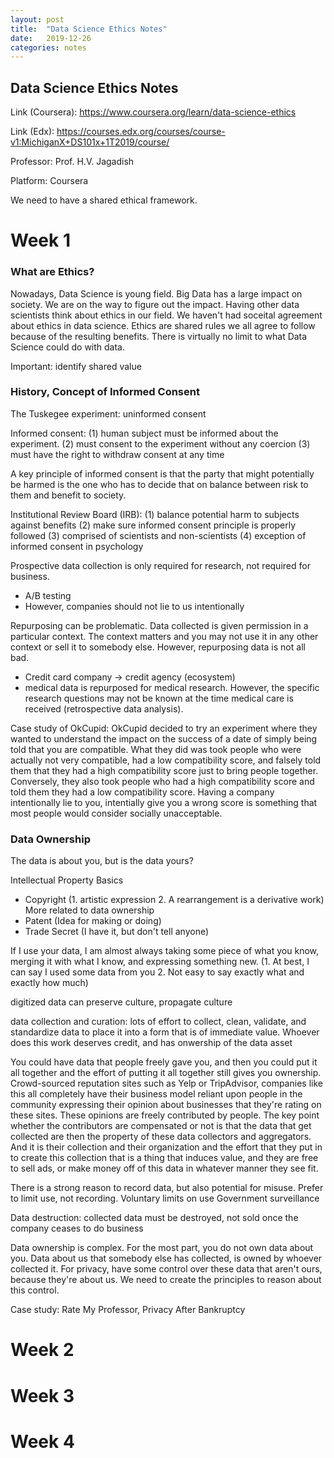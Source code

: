 ```yaml
---
layout: post
title:  "Data Science Ethics Notes"
date:   2019-12-26
categories: notes
---
```



## Data Science Ethics Notes
Link (Coursera): https://www.coursera.org/learn/data-science-ethics 

Link (Edx): https://courses.edx.org/courses/course-v1:MichiganX+DS101x+1T2019/course/ 

Professor: Prof. H.V. Jagadish 

Platform: Coursera 

We need to have a shared ethical framework.

# Week 1
### What are Ethics?
Nowadays, Data Science is young field. Big Data has a large impact on society. We are on the way to figure out the impact. 
Having other data scientists think about ethics in our field. 
We haven't had soceital agreement about ethics in data science. 
Ethics are shared rules we all agree to follow because of the resulting benefits. 
There is virtually no limit to what Data Science could do with data. 

Important: identify shared value

### History, Concept of Informed Consent
The Tuskegee experiment: uninformed consent

Informed consent: (1) human subject must be informed about the experiment. (2) must consent to the experiment without any coercion (3) must have the right to withdraw consent at any time 

A key principle of informed consent is that the party that might potentially be harmed is the one who has to decide that on balance between risk to them and benefit to society.

Institutional Review Board (IRB): (1) balance potential harm to subjects against benefits  (2) make sure informed consent principle is properly followed (3) comprised of scientists and non-scientists (4) exception of informed consent in psychology

Prospective data collection is only required for research, not required for business. 
- A/B testing
- However, companies should not lie to us intentionally

Repurposing can be problematic. Data collected is given permission in a particular context. The context matters and you may not use it in any other context or sell it to somebody else. 
However, repurposing data is not all bad. 
- Credit card company -> credit agency (ecosystem)
- medical data is repurposed for medical research. However, the specific research questions may not be known at the time medical care is received (retrospective data analysis). 

Case study of OkCupid: OkCupid decided to try an experiment where they wanted to understand the impact on the success of a date of simply being told that you are compatible. What they did was took people who were actually not very compatible, had a low compatibility score, and falsely told them that they had a high compatibility score just to bring people together. Conversely, they also took people who had a high compatibility score and told them they had a low compatibility score. 
Having a company intentionally lie to you, intentially give you a wrong score is something that most people would consider socially unacceptable. 

### Data Ownership
The data is about you, but is the data yours?

Intellectual Property Basics
- Copyright (1. artistic expression 2. A rearrangement is a derivative work) More related to data ownership
- Patent (Idea for making or doing)
- Trade Secret (I have it, but don't tell anyone)

If I use your data, I am almost always taking some piece of what you know, merging it with what I know, and expressing something new. (1. At best, I can say I used some data from you 2. Not easy to say exactly what and exactly how much)

digitized data can preserve culture, propagate culture

data collection and curation: lots of effort to collect, clean, validate, and standardize data to place it into a form that is of immediate value. Whoever does this work deserves credit, and has onwership of the data asset

You could have data that people freely gave you, and then you could put it all together and the effort of putting it all together still gives you ownership. 
Crowd-sourced reputation sites such as Yelp or TripAdvisor, companies like this all completely have their business model reliant upon people in the community expressing their opinion about businesses that they're rating on these sites. These opinions are freely contributed by people. The key point whether the contributors are compensated or not is that the data that get collected are then the property of these data collectors and aggregators. And it is their collection and their organization and the effort that they put in to create this collection that is a thing that induces value, and they are free to sell ads, or make money off of this data in whatever manner they see fit.

There is a strong reason to record data, but also potential for misuse.
Prefer to limit use, not recording. 
Voluntary limits on use
Government surveillance

Data destruction: collected data must be destroyed, not sold once the company ceases to do business

Data ownership is complex. For the most part, you do not own data about you. Data about us that somebody else has collected, is owned by whoever collected it. For privacy, have some control over these data that aren't ours, because they're about us. We need to create the principles to reason about this control.

Case study: Rate My Professor, Privacy After Bankruptcy


# Week 2

# Week 3


# Week 4
